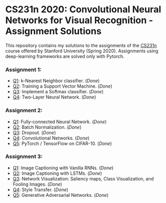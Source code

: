 # CS231n 2020: Convolutional Neural Networks for Visual Recognition - Assignment Solutions

This repository contains my solutions to the assignments of the [CS231n](http://cs231n.stanford.edu/) course offered by Stanford University (Spring 2020).
Assignments using deep-learning frameworks are solved only with Pytorch.

### Assignment 1:
- [Q1](): k-Nearest Neighbor classifier. (_Done_)
- [Q2](): Training a Support Vector Machine. (_Done_)
- [Q3](): Implement a Softmax classifier. (_Done_)
- [Q4](): Two-Layer Neural Network. (_Done_)

### Assignment 2:
- [Q1](): Fully-connected Neural Network. (_Done_)
- [Q2](): Batch Normalization. (_Done_)
- [Q3](): Dropout. (_Done_)
- [Q4](): Convolutional Networks. (_Done_)
- [Q5](): PyTorch / TensorFlow on CIFAR-10. (_Done_)

### Assignment 3:
- [Q1](): Image Captioning with Vanilla RNNs. (_Done_)
- [Q2](): Image Captioning with LSTMs. (_Done_)
- [Q3](): Network Visualization: Saliency maps, Class Visualization, and Fooling Images. (_Done_)
- [Q4](): Style Transfer. (_Done_)
- [Q5](): Generative Adversarial Networks. (_Done_)
